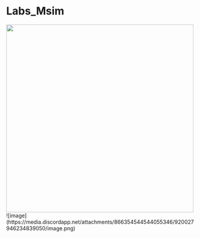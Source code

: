 # Labs_Msim
<img src="https://github.com/TiagoWebMaster/Labs_Msim/blob/main/imagens/image.png" width="500">
![image](https://media.discordapp.net/attachments/866354544544055346/920027946234839050/image.png)
